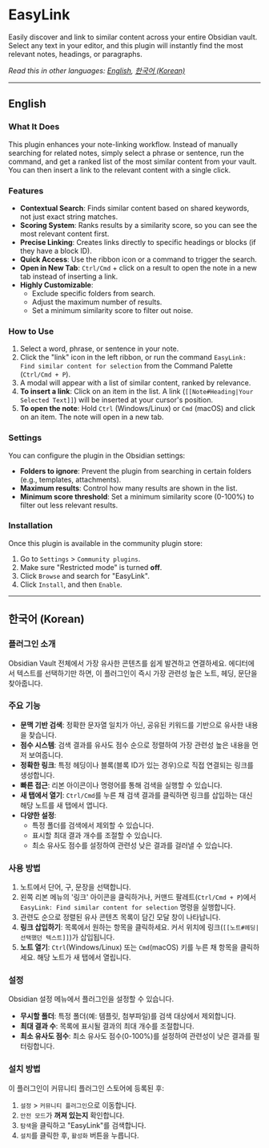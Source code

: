 # EasyLink

Easily discover and link to similar content across your entire Obsidian vault. Select any text in your editor, and this plugin will instantly find the most relevant notes, headings, or paragraphs.

_Read this in other languages: [English](#english), [한국어 (Korean)](#korean)_

---

## English

### What It Does

This plugin enhances your note-linking workflow. Instead of manually searching for related notes, simply select a phrase or sentence, run the command, and get a ranked list of the most similar content from your vault. You can then insert a link to the relevant content with a single click.

### Features

-   **Contextual Search**: Finds similar content based on shared keywords, not just exact string matches.
-   **Scoring System**: Ranks results by a similarity score, so you can see the most relevant content first.
-   **Precise Linking**: Creates links directly to specific headings or blocks (if they have a block ID).
-   **Quick Access**: Use the ribbon icon or a command to trigger the search.
-   **Open in New Tab**: `Ctrl/Cmd` + click on a result to open the note in a new tab instead of inserting a link.
-   **Highly Customizable**:
    -   Exclude specific folders from search.
    -   Adjust the maximum number of results.
    -   Set a minimum similarity score to filter out noise.

### How to Use

1.  Select a word, phrase, or sentence in your note.
2.  Click the "link" icon in the left ribbon, or run the command `EasyLink: Find similar content for selection` from the Command Palette (`Ctrl/Cmd + P`).
3.  A modal will appear with a list of similar content, ranked by relevance.
4.  **To insert a link**: Click on an item in the list. A link (`[[Note#Heading|Your Selected Text]]`) will be inserted at your cursor's position.
5.  **To open the note**: Hold `Ctrl` (Windows/Linux) or `Cmd` (macOS) and click on an item. The note will open in a new tab.

### Settings

You can configure the plugin in the Obsidian settings:

-   **Folders to ignore**: Prevent the plugin from searching in certain folders (e.g., templates, attachments).
-   **Maximum results**: Control how many results are shown in the list.
-   **Minimum score threshold**: Set a minimum similarity score (0-100%) to filter out less relevant results.

### Installation

Once this plugin is available in the community plugin store:

1.  Go to `Settings` > `Community plugins`.
2.  Make sure "Restricted mode" is turned **off**.
3.  Click `Browse` and search for "EasyLink".
4.  Click `Install`, and then `Enable`.

---

## 한국어 (Korean)

### 플러그인 소개

Obsidian Vault 전체에서 가장 유사한 콘텐츠를 쉽게 발견하고 연결하세요. 에디터에서 텍스트를 선택하기만 하면, 이 플러그인이 즉시 가장 관련성 높은 노트, 헤딩, 문단을 찾아줍니다.

### 주요 기능

-   **문맥 기반 검색**: 정확한 문자열 일치가 아닌, 공유된 키워드를 기반으로 유사한 내용을 찾습니다.
-   **점수 시스템**: 검색 결과를 유사도 점수 순으로 정렬하여 가장 관련성 높은 내용을 먼저 보여줍니다.
-   **정확한 링크**: 특정 헤딩이나 블록(블록 ID가 있는 경우)으로 직접 연결되는 링크를 생성합니다.
-   **빠른 접근**: 리본 아이콘이나 명령어를 통해 검색을 실행할 수 있습니다.
-   **새 탭에서 열기**: `Ctrl/Cmd`를 누른 채 검색 결과를 클릭하면 링크를 삽입하는 대신 해당 노트를 새 탭에서 엽니다.
-   **다양한 설정**:
    -   특정 폴더를 검색에서 제외할 수 있습니다.
    -   표시할 최대 결과 개수를 조절할 수 있습니다.
    -   최소 유사도 점수를 설정하여 관련성 낮은 결과를 걸러낼 수 있습니다.

### 사용 방법

1.  노트에서 단어, 구, 문장을 선택합니다.
2.  왼쪽 리본 메뉴의 '링크' 아이콘을 클릭하거나, 커맨드 팔레트(`Ctrl/Cmd + P`)에서 `EasyLink: Find similar content for selection` 명령을 실행합니다.
3.  관련도 순으로 정렬된 유사 콘텐츠 목록이 담긴 모달 창이 나타납니다.
4.  **링크 삽입하기**: 목록에서 원하는 항목을 클릭하세요. 커서 위치에 링크(`[[노트#헤딩|선택했던 텍스트]]`)가 삽입됩니다.
5.  **노트 열기**: `Ctrl`(Windows/Linux) 또는 `Cmd`(macOS) 키를 누른 채 항목을 클릭하세요. 해당 노트가 새 탭에서 열립니다.

### 설정

Obsidian 설정 메뉴에서 플러그인을 설정할 수 있습니다.

-   **무시할 폴더**: 특정 폴더(예: 템플릿, 첨부파일)를 검색 대상에서 제외합니다.
-   **최대 결과 수**: 목록에 표시될 결과의 최대 개수를 조절합니다.
-   **최소 유사도 점수**: 최소 유사도 점수(0-100%)를 설정하여 관련성이 낮은 결과를 필터링합니다.

### 설치 방법

이 플러그인이 커뮤니티 플러그인 스토어에 등록된 후:

1.  `설정` > `커뮤니티 플러그인`으로 이동합니다.
2.  `안전 모드`가 **꺼져 있는지** 확인합니다.
3.  `탐색`을 클릭하고 "EasyLink"를 검색합니다.
4.  `설치`를 클릭한 후, `활성화` 버튼을 누릅니다.
